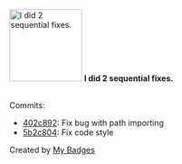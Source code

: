 <img src="https://github.com/my-badges/my-badges/blob/master/src/all-badges/fix-commit/fix-2.png?raw=true" alt="I did 2 sequential fixes." title="I did 2 sequential fixes." width="128">
<strong>I did 2 sequential fixes.</strong>
<br><br>

Commits:

- <a href="https://github.com/google/zx/commit/402c892473a67b11774c68dfafb719a80f11e2f1">402c892</a>: Fix bug with path importing
- <a href="https://github.com/google/zx/commit/5b2c8049e591b4aa71a4216cda8073f392aa36e8">5b2c804</a>: Fix code style


Created by <a href="https://github.com/my-badges/my-badges">My Badges</a>